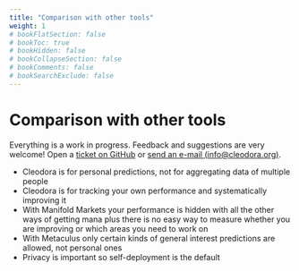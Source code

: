 ```yaml
---
title: "Comparison with other tools"
weight: 1
# bookFlatSection: false
# bookToc: true
# bookHidden: false
# bookCollapseSection: false
# bookComments: false
# bookSearchExclude: false
---
```


# Comparison with other tools

Everything is a work in progress. Feedback and suggestions are very welcome!
Open a [ticket on
GitHub](https://github.com/cleodora-forecasting/cleodora/issues) or [send an
e-mail (info@cleodora.org)](mailto:info@cleodora.org).

* Cleodora is for personal predictions, not for aggregating data of multiple people
* Cleodora is for tracking your own performance and systematically improving it
* With Manifold Markets your performance is hidden with all the other ways of
  getting mana plus there is no easy way to measure whether you are improving
  or which areas you need to work on
* With Metaculus only certain kinds of general interest predictions are
  allowed, not personal ones
* Privacy is important so self-deployment is the default

